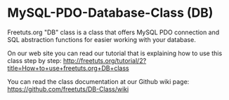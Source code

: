 MySQL-PDO-Database-Class (DB)
=============================

Freetuts.org "DB" class is a class that offers MySQL PDO connection and SQL 
abstraction functions for easier working with your database. 

On our web site you can read our tutorial that is explaining how to use this class step by step: 
http://freetuts.org/tutorial/2?title=How+to+use+freetuts.org+DB+class

You can read the class documentation at our Github wiki page: 
https://github.com/freetuts/DB-Class/wiki


